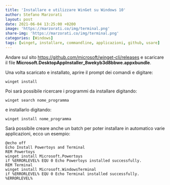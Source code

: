 ```yaml
---
title: 'Installare e utilizzare WinGet su Windows 10'
author: Stefano Marzorati
layout: post
date: 2021-06-04 13:25:00 +0200
image: 'https://marzorati.co/img/terminal.png'
share-img: 'https://marzorati.co/img/terminal.png'
categories: [Windows]
tags: [winget, installare, commandline, applicazioni, github, usare]
---
```

Andare sul sito <a href="https://github.com/microsoft/winget-cli/releases" target="_blank">https://github.com/microsoft/winget-cli/releases</a> e scaricare il file **Microsoft.DesktopAppInstaller_8wekyb3d8bbwe.appxbundle**.

Una volta scaricato e installato, aprire il prompt dei comandi e digitare:   

<code>winget install</code>

Poi sarà possibile ricercare i programmi da installare digitando:   

<code>winget search nome_programma</code>

e installarlo digitando:   

<code>winget install nome_programma</code>

Sarà possibile creare anche un batch per poter installare in automatico varie applicazioni, ecco un esempio:

~~~batch
@echo off  
Echo Install Powertoys and Terminal  
REM Powertoys  
winget install Microsoft.Powertoys  
if %ERRORLEVEL% EQU 0 Echo Powertoys installed successfully.  
REM Terminal  
winget install Microsoft.WindowsTerminal  
if %ERRORLEVEL% EQU 0 Echo Terminal installed successfully.   %ERRORLEVEL%
~~~